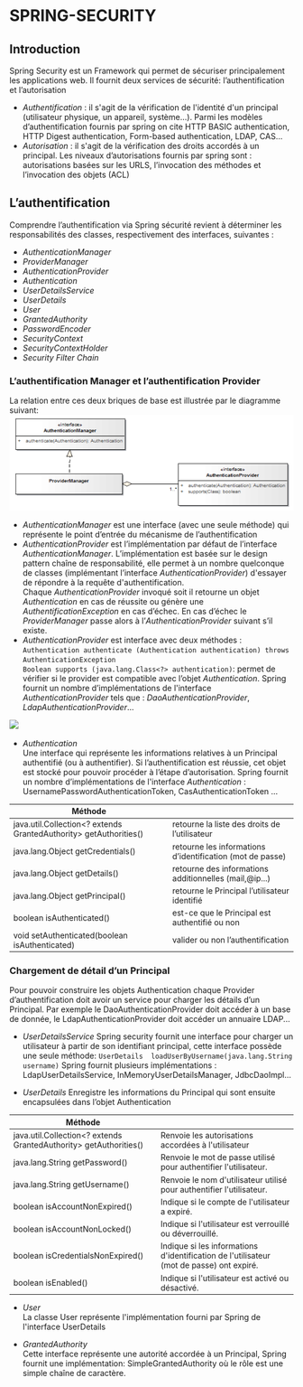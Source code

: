 # SPRING-SECURITY
## Introduction
Spring Security est un Framework qui permet de sécuriser principalement les applications web. Il fournit deux services de sécurité: l’authentification et l’autorisation
- *Authentification* : il s'agit de la vérification de l'identité d'un principal (utilisateur physique, un appareil, système...). Parmi les modèles d’authentification fournis par spring on cite HTTP BASIC authentication, HTTP Digest authentication, Form-based authentication, LDAP, CAS...     
- *Autorisation* : il s'agit de la vérification  des droits accordés à un principal. Les niveaux d’autorisations fournis par spring sont : autorisations basées sur les URLS, l’invocation des méthodes et  l’invocation des objets (ACL)
## L’authentification
Comprendre l’authentification via Spring sécurité revient à déterminer les responsabilités des classes, respectivement des interfaces, suivantes :
- *AuthenticationManager* 
- *ProviderManager*  
- *AuthenticationProvider*
- *Authentication* 
- *UserDetailsService*
- *UserDetails*
- *User*
- *GrantedAuthority*
- *PasswordEncoder*
- *SecurityContext*
- *SecurityContextHolder* 
- *Security Filter Chain*

### L’authentification Manager et l’authentification Provider 

La relation entre ces deux briques de base est illustrée par le diagramme suivant:
![](https://github.com/AfifBouzidi/SPRING-SECURITY/blob/master/class%20diagram_1.png)
- *AuthenticationManager* est une interface (avec une seule méthode) qui représente le point d’entrée du mécanisme de l’authentification 
- *AuthenticationProvider* est l’implémentation par défaut de l’interface *AuthenticationManager*. L’implémentation est basée sur le design pattern chaîne de responsabilité, elle permet à un nombre quelconque de classes (implémentant l’interface *AuthenticationProvider*) d'essayer de répondre à la  requête d'authentification.  
Chaque *AuthenticationProvider* invoqué soit il retourne un objet *Authentication* en cas de réussite ou génère une *AuthentificationException* en cas d’échec. En cas d’échec le *ProviderManager*  passe alors à l’*AuthenticationProvider* suivant s’il existe.
- *AuthenticationProvider* est interface avec deux méthodes :  
```Authentication authenticate (Authentication authentication) throws AuthenticationException```  
```Boolean supports (java.lang.Class<?> authentication)```: permet de vérifier si le provider est compatible avec l’objet *Authentication*. Spring fournit un nombre d’implémentations de l'interface *AuthenticationProvider* tels que : *DaoAuthenticationProvider*, *LdapAuthenticationProvider*...  

![](https://github.com/AfifBouzidi/SPRING-SECURITY/blob/master/AuthenticationProvider.png)  
  
 - *Authentication*  
Une interface qui représente les informations relatives à un Principal authentifié (ou à authentifier). Si l’authentification est réussie, cet objet est stocké pour pouvoir procéder à l’étape d’autorisation.  Spring fournit un nombre d’implémentations de l'interface *Authentication* : UsernamePasswordAuthenticationToken, CasAuthenticationToken ...
 
| Méthode  |   |
|---|---|
|  java.util.Collection<? extends GrantedAuthority>	getAuthorities() |retourne la liste des droits de l’utilisateur   |
| java.lang.Object	getCredentials()  |retourne les informations d’identification (mot de passe)   |
| 	java.lang.Object	getDetails()  | retourne des informations additionnelles (mail,@ip...)  |
|  	java.lang.Object	getPrincipal()| retourne le Principal l’utilisateur identifié  |
|   boolean	isAuthenticated()|  est-ce que le Principal est authentifié ou non  |
|  void	setAuthenticated(boolean isAuthenticated)| valider ou non l’authentification  |

### Chargement de détail d’un Principal  
Pour pouvoir construire les objets Authentication chaque Provider d’authentification doit avoir un service pour charger les détails d’un Principal. Par exemple le DaoAuthenticationProvider doit accéder à un base de donnée, le LdapAuthenticationProvider doit accéder un annuaire LDAP...   


 - *UserDetailsService*
Spring security fournit une interface pour charger un utilisateur à partir de son identifiant principal, cette interface possède une seule méthode: ```UserDetails	loadUserByUsername(java.lang.String username)``` Spring fournit plusieurs implémentations : LdapUserDetailsService, InMemoryUserDetailsManager, JdbcDaoImpl... 

- *UserDetails*
Enregistre les informations du Principal qui sont ensuite encapsulées dans l’objet Authentication    

|  Méthode |   | 
|---|---|
|  java.util.Collection<? extends GrantedAuthority>	getAuthorities() | Renvoie les autorisations accordées à l'utilisateur  |
|  java.lang.String	getPassword() | Renvoie le mot de passe utilisé pour authentifier l'utilisateur.  |
|  java.lang.String	getUsername() | Renvoie le nom d'utilisateur utilisé pour authentifier l'utilisateur.  |
| boolean	isAccountNonExpired()  | Indique si le compte de l'utilisateur a expiré.  |
|  boolean	isAccountNonLocked() |Indique si l'utilisateur est verrouillé ou déverrouillé.   |
|   boolean	isCredentialsNonExpired()|  Indique si les informations d'identification de l'utilisateur (mot de passe) ont expiré. |
|  boolean	isEnabled() |  Indique si l'utilisateur est activé ou désactivé. |

- *User*  
La classe User représente l'implémentation fourni par Spring de l'interface UserDetails  

- *GrantedAuthority*  
Cette interface représente une autorité accordée à un Principal, Spring fournit une implémentation: SimpleGrantedAuthority où le rôle  est une simple chaîne de caractère. 
